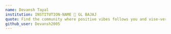 ```yaml
---
name: Devansh Tayal
institution: INSTITUTION-NAME 🚩 GL BAJAJ
quote: Find the community where positive vibes follows you and vise-versa
github_user: Devansh2005
---
```

